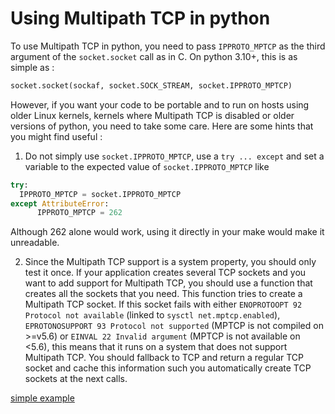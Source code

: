 # Using Multipath TCP in python

To use Multipath TCP in python, you need to pass ```IPPROTO_MPTCP``` as the third argument of the ```socket.socket``` call as in C. On python 3.10+, this is as
simple as :

```python
socket.socket(sockaf, socket.SOCK_STREAM, socket.IPPROTO_MPTCP)
```

However, if you want your code to be portable and to run on hosts using older Linux kernels, kernels where Multipath TCP is disabled or older versions of python, you need to take some care. Here are some hints that you might find useful :

1. Do not simply use ```socket.IPPROTO_MPTCP```, use a ```try ... except``` and set a variable to the expected value of ```socket.IPPROTO_MPTCP``` like

  ```python
  try:
	IPPROTO_MPTCP = socket.IPPROTO_MPTCP
  except AttributeError:
        IPPROTO_MPTCP = 262
  ```

  Although 262 alone would work, using it directly in your make would make it unreadable.

2. Since the Multipath TCP support is a system property, you should only test it once. If your application creates several TCP sockets and you want to add support for Multipath TCP, you should use a function that creates all the sockets that you need. This function tries to create a Multipath TCP socket. If this socket fails with either ```ENOPROTOOPT 92 Protocol not available``` (linked to `sysctl net.mptcp.enabled`), ```EPROTONOSUPPORT 93 Protocol not supported``` (MPTCP is not compiled on >=v5.6) or ```EINVAL 22 Invalid argument``` (MPTCP is not available on <5.6), this means that it runs on a system that does not support Multipath TCP. You should fallback to TCP and return a regular TCP socket and cache this information such you automatically create TCP sockets at the next calls.

 [simple example](mptcp-hello.py)
